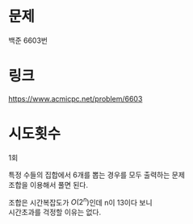 # 문제
백준 6603번

# 링크
https://www.acmicpc.net/problem/6603

# 시도횟수
1회

특정 수들의 집합에서 6개를 뽑는 경우를 모두 출력하는 문제  
조합을 이용해서 풀면 된다.  

조합은 시간복잡도가 $O(2^n)$인데 n이 13이다 보니  
시간초과를 걱정할 이유는 없다.